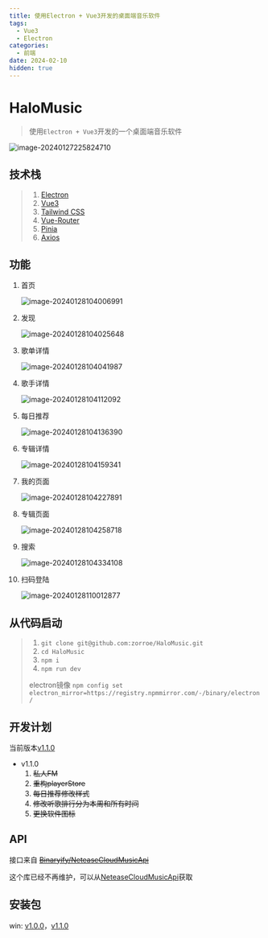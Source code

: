 ```yaml
---
title: 使用Electron + Vue3开发的桌面端音乐软件
tags:
  - Vue3
  - Electron
categories:
  - 前端
date: 2024-02-10
hidden: true
---
```



# HaloMusic

> 使用`Electron + Vue3`开发的一个桌面端音乐软件

![image-20240127225824710](./public/image-20240127225824710.png)

## 技术栈

>1. [Electron](https://www.electronjs.org/)
>2. [Vue3](https://cn.vuejs.org/)
>3. [Tailwind CSS](https://tailwindcss.com/)
>4. [Vue-Router](https://router.vuejs.org/zh/)
>5. [Pinia](https://pinia.vuejs.org/zh/)
>6. [Axios](https://axios-http.com/zh/docs/intro)

## 功能

1. 首页

   ![image-20240128104006991](./public/image-20240128104006991.png)

2. 发现

   ![image-20240128104025648](./public/image-20240128104025648.png)

3. 歌单详情

   ![image-20240128104041987](./public/image-20240128104041987.png)

4. 歌手详情

   ![image-20240128104112092](./public/image-20240128104112092.png)

5. 每日推荐

   ![image-20240128104136390](./public/image-20240128104136390.png)

6. 专辑详情

   ![image-20240128104159341](./public/image-20240128104159341.png)

7. 我的页面

   ![image-20240128104227891](./public/image-20240128104227891.png)

8. 专辑页面

   ![image-20240128104258718](./public/image-20240128104258718.png)

9. 搜索

   ![image-20240128104334108](./public/image-20240128104334108.png)

10. 扫码登陆

    ![image-20240128110012877](./public/image-20240128110012877.png)

## 从代码启动

>1. `git clone git@github.com:zorroe/HaloMusic.git`
>2. `cd HaloMusic`
>3. `npm i`
>4. `npm run dev`
>
>electron镜像 `npm config set electron_mirror=https://registry.npmmirror.com/-/binary/electron/`

## 开发计划

当前版本[v1.1.0](https://github.com/zorroe/HaloMusic/releases/tag/v1.1.0)

* v1.1.0
  1. ~~私人FM~~
  2. ~~重构playerStore~~
  3. ~~每日推荐修改样式~~
  4. ~~修改听歌排行分为本周和所有时间~~
  5. ~~更换软件图标~~

## API

接口来自 ~~[Binaryify/NeteaseCloudMusicApi](https://github.com/Binaryify/NeteaseCloudMusicApi)~~

这个库已经不再维护，可以从[NeteaseCloudMusicApi](https://www.npmjs.com/package/NeteaseCloudMusicApi)获取

## 安装包

win: [v1.0.0](https://github.com/zorroe/HaloMusic/releases/download/v1.0.0/HaloMusic.exe)，[v1.1.0](https://github.com/zorroe/HaloMusic/releases/download/v1.1.0/HaloMusic.Setup.1.1.0.exe)
